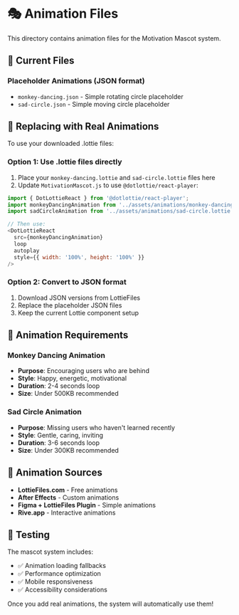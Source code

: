 # 🎭 Animation Files

This directory contains animation files for the Motivation Mascot system.

## 📁 Current Files

### Placeholder Animations (JSON format)
- `monkey-dancing.json` - Simple rotating circle placeholder
- `sad-circle.json` - Simple moving circle placeholder

## 🔄 Replacing with Real Animations

To use your downloaded .lottie files:

### Option 1: Use .lottie files directly
1. Place your `monkey-dancing.lottie` and `sad-circle.lottie` files here
2. Update `MotivationMascot.js` to use `@dotlottie/react-player`:

```javascript
import { DotLottieReact } from '@dotlottie/react-player';
import monkeyDancingAnimation from '../assets/animations/monkey-dancing.lottie';
import sadCircleAnimation from '../assets/animations/sad-circle.lottie';

// Then use:
<DotLottieReact
  src={monkeyDancingAnimation}
  loop
  autoplay
  style={{ width: '100%', height: '100%' }}
/>
```

### Option 2: Convert to JSON format
1. Download JSON versions from LottieFiles
2. Replace the placeholder JSON files
3. Keep the current Lottie component setup

## 🎨 Animation Requirements

### Monkey Dancing Animation
- **Purpose**: Encouraging users who are behind
- **Style**: Happy, energetic, motivational
- **Duration**: 2-4 seconds loop
- **Size**: Under 500KB recommended

### Sad Circle Animation
- **Purpose**: Missing users who haven't learned recently
- **Style**: Gentle, caring, inviting
- **Duration**: 3-6 seconds loop
- **Size**: Under 300KB recommended

## 🚀 Animation Sources

- **LottieFiles.com** - Free animations
- **After Effects** - Custom animations
- **Figma + LottieFiles Plugin** - Simple animations
- **Rive.app** - Interactive animations

## 🔧 Testing

The mascot system includes:
- ✅ Animation loading fallbacks
- ✅ Performance optimization
- ✅ Mobile responsiveness
- ✅ Accessibility considerations

Once you add real animations, the system will automatically use them!
